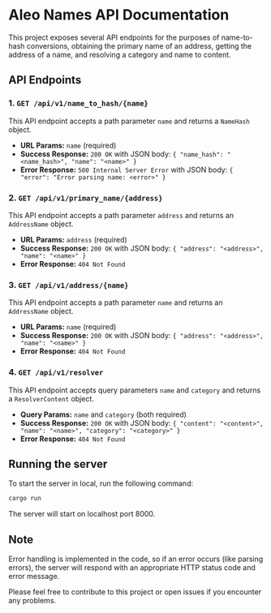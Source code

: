 # Aleo Names API Documentation

This project exposes several API endpoints for the purposes of name-to-hash conversions, obtaining the primary name of an address, getting the address of a name, and resolving a category and name to content. 

## API Endpoints

### 1. `GET /api/v1/name_to_hash/{name}`

This API endpoint accepts a path parameter `name` and returns a `NameHash` object.

- **URL Params:** `name` (required)
- **Success Response:** `200 OK` with JSON body: `{ "name_hash": "<name_hash>", "name": "<name>" }`
- **Error Response:** `500 Internal Server Error` with JSON body: `{ "error": "Error parsing name: <error>" }`

### 2. `GET /api/v1/primary_name/{address}`

This API endpoint accepts a path parameter `address` and returns an `AddressName` object.

- **URL Params:** `address` (required)
- **Success Response:** `200 OK` with JSON body: `{ "address": "<address>", "name": "<name>" }`
- **Error Response:** `404 Not Found`

### 3. `GET /api/v1/address/{name}`

This API endpoint accepts a path parameter `name` and returns an `AddressName` object.

- **URL Params:** `name` (required)
- **Success Response:** `200 OK` with JSON body: `{ "address": "<address>", "name": "<name>" }`
- **Error Response:** `404 Not Found`

### 4. `GET /api/v1/resolver`

This API endpoint accepts query parameters `name` and `category` and returns a `ResolverContent` object.

- **Query Params:** `name` and `category` (both required)
- **Success Response:** `200 OK` with JSON body: `{ "content": "<content>", "name": "<name>", "category": "<category>" }`
- **Error Response:** `404 Not Found`

## Running the server

To start the server in local, run the following command:

```bash
cargo run
```

The server will start on localhost port 8000.

## Note
Error handling is implemented in the code, so if an error occurs (like parsing errors), the server will respond with an appropriate HTTP status code and error message.

Please feel free to contribute to this project or open issues if you encounter any problems.